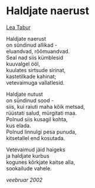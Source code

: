 # Haldjate naerust

[Lea Tabur](./)

Haldjate naerust  
on sündinud allikad -  
eluandvad, rõõmuandvad.  
Seal nad siis kümblesid  
kuuvalgel ööl,  
kuulates sirtsude sirinat,  
kastetilkade kahinat;  
vetevaimuga vallatlesid.

Haldjate nutust  
on sündinud sood -  
siis, kui raiuti maha kõik metsad,  
rüüstati salud, mürgitati maa.  
Polnud siis kusagil kohta,  
kus elada.  
Polnud linnulgi pesa punuda,  
kitsetallel end kosutada.

Vetevaimud jäid haigeks  
ja haldjate kurbus  
kogunes kõrkjate kaitse alla,  
sookailude vahele.

_veebruar 2002_

